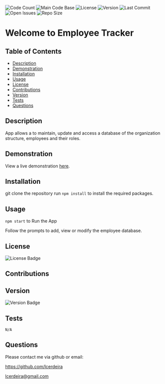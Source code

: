 
  ![Code Count](https://img.shields.io/github/languages/count/lcerdeira/employee-msys) 
  ![Main Code Base](https://img.shields.io/github/languages/top/lcerdeira/employee-msys) 
  ![License](https://img.shields.io/badge/license-MIT-blue) 
  ![Version](https://img.shields.io/badge/version-1.0-red) 
  ![Last Commit](https://img.shields.io/github/last-commit/lcerdeira/employee-msys) 
  ![Open Issues](https://img.shields.io/github/issues-raw/lcerdeira/employee-msys) 
  ![Repo Size](https://img.shields.io/github/repo-size/lcerdeira/employee-msys)

  # Welcome to Employee Tracker


  ## Table of Contents

  * [Description](#Description)
  * [Demonstration](#Demonstration)
  * [Installation](#Installation)
  * [Usage](#Usage)
  * [License](#License)
  * [Contributions](#Contributions)
  * [Version](#Version)
  * [Tests](#Tests)
  * [Questions](#Questions)


  ## Description

  App allows a to maintain, update and access a database of the organization structure, employees and their roles.


  ## Demonstration

  View a live demonstration [here]().

  ## Installation

  git clone the repository
  run ```npm install``` to install the required packages. 

  ## Usage

  ```npm start``` to Run the App

  Follow the prompts to add, view or modify the employee database.


  ## License

  ![License Badge](https://img.shields.io/badge/license-MIT-blue)


  ## Contributions


  ## Version

  ![Version Badge](https://img.shields.io/badge/version-1.0-red)


  ## Tests

  ```N/A```

  ## Questions

  Please contact me via github or email:

  https://github.com/lcerdeira 

 lcerdeira@gmail.com

  
